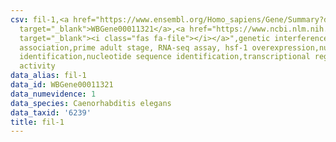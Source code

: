 ```yaml
---
csv: fil-1,<a href="https://www.ensembl.org/Homo_sapiens/Gene/Summary?db=core;g=WBGene00011321"
  target="_blank">WBGene00011321</a>,<a href="https://www.ncbi.nlm.nih.gov/pubmed/30894454"
  target="_blank"><i class="fas fa-file"></i></a>",genetic interference,functional
  association,prime adult stage, RNA-seq assay, hsf-1 overexpression,nucleotide sequence
  identification,nucleotide sequence identification,transcriptional regulation,up-regulates
  activity
data_alias: fil-1
data_id: WBGene00011321
data_numevidence: 1
data_species: Caenorhabditis elegans
data_taxid: '6239'
title: fil-1
---
```

